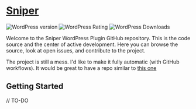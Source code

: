 # [Sniper](https://www.sniper.io 'Sniper')

![WordPress version](https://img.shields.io/wordpress/plugin/v/sniper.svg) ![WordPress Rating](https://img.shields.io/wordpress/plugin/r/sniper.svg) ![WordPress Downloads](https://img.shields.io/wordpress/plugin/dt/sniper.svg)

Welcome to the Sniper WordPress Plugin GitHub repository. This is the code source and the center of active development. Here you can browse the source, look at open issues, and contribute to the project.

The project is still a mess. I'd like to make it fully automatic (with GitHub workflows). It would be great to have a repo similar to [this one](https://github.com/plausible/wordpress)

## Getting Started

// TO-DO
